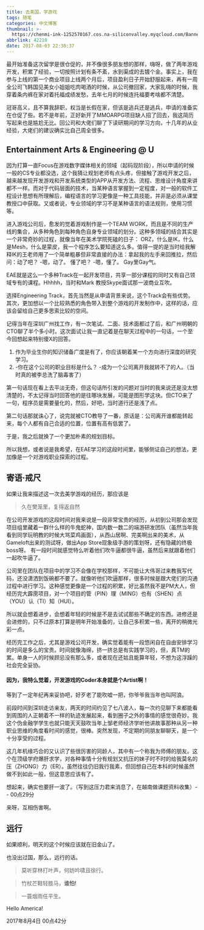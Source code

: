 ```yaml
---
title: 去美国，学游戏
tags: 随笔
categories: 中文博客
thumbnail: >-
  https://chenmi-ink-1252570167.cos.na-siliconvalley.myqcloud.com/Banner-Start.jpg
abbrlink: 42210
date: 2017-08-03 22:30:37
---
```



最开始准备这次留学是很仓促的，并不像很多朋友想的那样，嗨呀，做了两年游戏开发，积累了经验，一切按照计划有条不紊，水到渠成的去镀个金。事实上，我在参与上线的第一个商业项目上线两个月后，项目盈利日子开始舒服起来，再有一周全公司飞韩国见美女小姐姐吃肉喝酒的时候，从公司撤回家，大家乱嗨的时候，我穿着条内裤在家对着托福成绩发愁，去年七月的时候连托福要考啥都不清楚。

冠哥高义，且不算我辞职，权当是长假在家，但该是逃兵还是逃兵，申请的准备实在仓促了些。若不是年前，正好新开了MMOARPG项目缺人招了回去，我这简历写起来也是尴尬无比。回公司和大佬们聊了下读研期间的学习方向，十几年的从业经验，大佬们的建议确实比自己周全很多。
<!--more-->

## Entertainment Arts & Engineering @ U

因为打算一直Focus在游戏数字媒体相关的领域（起码现阶段），所以申请的时候一般的CS专业都没选，这个我猜让规划老师有点头疼，但接触了游戏开发之后，越来越发现开发游戏和开发系统类型的APP从开发方法、流程、思维设计角度来讲都不一样。而对于代码层面的技术，当某种语言掌握到一定程度，对一般的软件工程设计思想有所理解后，编程语言的学习更像是一种工具技能，并非是必须从课堂教授口中获取。又或者说，专业领域的学习不是某种语言的语法规则，使用习惯等。

进入游戏公司后，愈发的觉着游戏制作是一个TEAM WORK，而且是不同的生产线的集合，从多种角色到每种角色自身专业领域的划分。这种多领域的结合其实是一个非常奇妙的过程，就像当年在美术学院死磕的日子： ORZ，什么是IK，什么是Mesh，什么是蒙皮，我一个程序怎么要知道这么多。值得一提的是当时给我解释IK的王老师用了一个简单粗暴但非常直接的办法：拿起我的左手来回推拉，然后问：动了吧？ -嗯，动了。 懂了吧？ -嗯，懂了。 Gay里Gay气。

EAE就是这么一个多种Track在一起开发项目，共享一部分课程的同时又有自己领域专有的课程。Hhhhh，当时和Mark 教授Skype面试那一波商业互吹。

选择Engineering Track，首先当然是从申请背景来说，这个Track会有些优势。其次，更加想以一个比较熟悉的角色带入到整个游戏的开发制作中，这样的话，应该会留给自己更多思索比较的空间。

记得当年在深圳广州找工作，有一次笔试、二面、技术面都过了后，和广州明朝的CTO聊了半个多小时。这次面试让我一直记着是在聊天过程中的一句话，一个至今回想起来特别傻X的回答。
1. 作为毕业生你的知识储备广度是有了，你应该朝着某一个方向进行深度的研究学习。
2. -你在这个公司的职业目标是什么？ -成为一个公司离开我就转不了的人。（当时真的被李总洗了脑毒害了）

第一句话现在看上去平淡无奇，但这句话所引发的问题对当时的我来说还是没太想清楚的，不太记得当时回答他的是往哪块发展，可能是图形学这块。但CTO来了一句，程序员是需要量化的，然后，好吧，当时道行还是浅了点。 

第二句话那就诛心了，说完就被CTO教导了一番，原话是：公司离开谁都能转起来，每个人都有自己合适的位置，位置有高有低罢了。

于是，我之后就换了一个更加朴素的规划目标。

所以我想，或者说是我希望，在EAE学习的这段时间里，能够侧证自己的想法，更加像是一个对游戏职业探索的过程。

## 寄语·戒尺

如果让我来描述这一次去美学游戏的经历，那应该是

> 久在樊笼里，复得返自然

在公司开发游戏的这段时间对我来说是一段非常宝贵的经历，从初到公司那会发现项目组里藏着一群什么样的牛鬼蛇神，国内数一数二的端游研发团队（虽然当年我看到同学玩明教的时候大骂菜鸡画面），从西山居啊、完美啊出来的美术，从Gameloft出来的测试呀，做出App Store现象级手游的策划呀，还有隐藏的终极boss呀。 有一段时间就感觉特么听着他们吹牛逼都很牛逼，虽然后来就跟着他们一起吹牛逼了。

公司里在团队在项目中的学习不会像在学校那样，不可能让大伟哥过来教我写代码，还没潇洒到饭碗都不要了。就像听他们吹逼那样，很多时候是跟大佬们的沟通过程中进行学习。这种感觉更像是一个过程的积累，好比虽然我不是PM大人，但经历完大霹雳项目，对一个项目的管（PIN）理（MING）也有（SHEN）点（YOU）认（TI）知（HUI）。

所以就会想着进步，会想着年轻的时候是不是去试试那些不确定的东西。进修还是会进修的，只不过原本打算是明年开始准备的，让自己多积累一些，离开的稍微光彩一点。

经历完工作之后，尤其是游戏公司开发，确实觉着能有一段悠闲自在自由安排学习的时间是多么的宝贵。时间就像海绵，挤一挤总是有实践学习的，但，真TM的累。单身一人的时候顾忌没有那么多，或者现在还姑且能算年轻，不想为这浮躁的社会完全妥协。

#### 因为，我特么觉着，开发游戏的Coder本身就是个Artist啊！

等到了一定年纪再来妥协吧，好歹老了能吹嘘一把，你爷爷我当年也叫阿浪。

前段时间到深圳走访亲友，两天的时间约见了七八波人，每一次约见聊下来都能看到周围的人正朝着不一样的轨迹发展起来，看到圈子之外的事情的感觉很奇妙。我这个伪金融学学生也就只能天天鼓吹当年上邹老师经济学听他讲故事那种从另一种职业思维的角度看时间的感觉，很棒。突然发现，不定期的同朋友聊聊天，是一个十分享受的过程。

这几年机缘巧合的又认识了些很厉害的同龄人，其中有一个称我为师傅的朋友。这个在顶级学府爆肝求学，对各种事情十分有规划又抗压的妹子时不时的给我莫名的压（ZHONG）力（ER）。虽然往往仍旧我行我素，但回想自己在本科的时候虽然做不到如此一般，但这意思应该有了。 

想起来，确实也要肝一波了。（写到这压力君来消息了，在越南做课题资料收集）-- 00点29分

来呀，互相伤害啊。

## 远行


如果顺利，明天的这个时候应该就在旧金山了。

也没出过国，那么，远行的话。

> 莫听穿林打叶声，何妨吟啸且徐行。

> 竹杖芒鞋轻胜马，**谁怕!**

> 一蓑烟雨任平生。


Hello America!


2017年8月4日 00点42分
